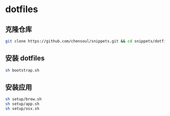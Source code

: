 # dotfiles

## 克隆仓库

```bash
git clone https://github.com/chensoul/snippets.git && cd snippets/dotfiles
```

## 安装 dotfiles

```bash
sh bootstrap.sh
```

## 安装应用

```bash
sh setup/brew.sh
sh setup/app.sh
sh setup/osx.sh
```
